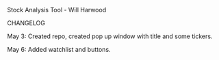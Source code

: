 Stock Analysis Tool - Will Harwood

CHANGELOG

May 3: Created repo, created pop up window with title and some tickers.

May 6: Added watchlist and buttons.